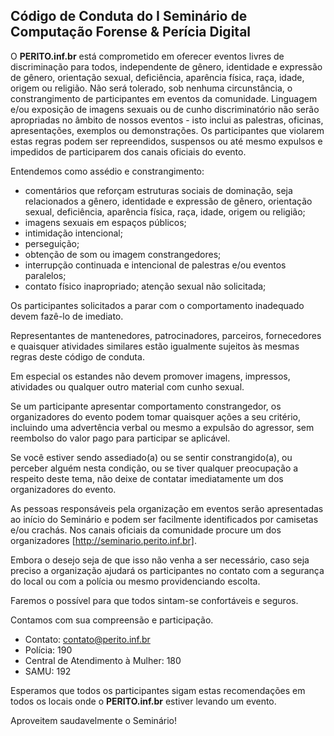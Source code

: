 ## Código de Conduta do I Seminário de Computação Forense & Perícia Digital

O **PERITO.inf.br** está comprometido em oferecer eventos livres de discriminação para todos, independente de gênero, identidade e expressão de gênero, orientação sexual, deficiência, aparência física, raça, idade, origem ou religião.
Não será tolerado, sob nenhuma circunstância, o constrangimento de participantes em eventos da comunidade.
Linguagem e/ou exposição de imagens sexuais ou de cunho discriminatório não serão apropriadas no âmbito de nossos eventos - isto inclui as palestras, oficinas, apresentações, exemplos ou demonstrações.
Os participantes que violarem estas regras podem ser repreendidos, suspensos ou até mesmo expulsos e impedidos de participarem dos canais oficiais do evento.

Entendemos como assédio e constrangimento: 

* comentários que reforçam estruturas sociais de dominação, seja relacionados a gênero, identidade e expressão de gênero, orientação sexual, deficiência, aparência física, raça, idade, origem ou religião;
* imagens sexuais em espaços públicos; 
* intimidação intencional; 
* perseguição;
* obtenção de som ou imagem constrangedores;
* interrupção continuada e intencional de palestras e/ou eventos paralelos;
* contato físico inapropriado; atenção sexual não solicitada;

Os participantes solicitados a parar com o comportamento inadequado devem fazê-lo de imediato.

Representantes de mantenedores, patrocinadores, parceiros, fornecedores e quaisquer atividades similares estão igualmente sujeitos às mesmas regras deste código de conduta. 

Em especial os estandes não devem promover imagens, impressos, atividades ou qualquer outro material com cunho sexual. 

Se um participante apresentar comportamento constrangedor, os organizadores do evento podem tomar quaisquer ações a seu critério, incluindo uma advertência verbal ou mesmo a expulsão do agressor, sem reembolso do valor pago para participar se aplicável.

Se você estiver sendo assediado(a) ou se sentir constrangido(a), ou perceber alguém nesta condição, ou se tiver qualquer preocupação a respeito deste tema, não deixe de contatar imediatamente um dos organizadores do evento.

As pessoas responsáveis pela organização em eventos serão apresentadas ao início do Seminário e podem ser facilmente identificados por camisetas e/ou crachás. Nos canais oficiais da comunidade procure um dos organizadores [http://seminario.perito.inf.br].

Embora o desejo seja de que isso não venha a ser necessário, caso seja preciso a organização ajudará os participantes no contato com a segurança do local ou com a polícia ou mesmo providenciando escolta. 

Faremos o possível para que todos sintam-se confortáveis e seguros.

Contamos com sua compreensão e participação.

* Contato: contato@perito.inf.br
* Polícia: 190
* Central de Atendimento à Mulher: 180
* SAMU: 192

Esperamos que todos os participantes sigam estas recomendações em todos os locais onde o **PERITO.inf.br** estiver levando um evento.

Aproveitem saudavelmente o Seminário!